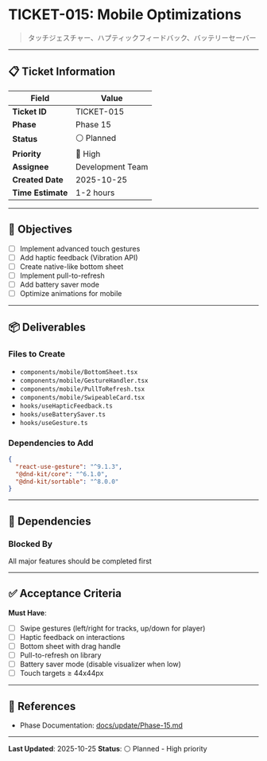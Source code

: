 # TICKET-015: Mobile Optimizations

> タッチジェスチャー、ハプティックフィードバック、バッテリーセーバー

---

## 📋 Ticket Information

| Field | Value |
|-------|-------|
| **Ticket ID** | TICKET-015 |
| **Phase** | Phase 15 |
| **Status** | ⚪ Planned |
| **Priority** | 🔴 High |
| **Assignee** | Development Team |
| **Created Date** | 2025-10-25 |
| **Time Estimate** | 1-2 hours |

---

## 🎯 Objectives

- [ ] Implement advanced touch gestures
- [ ] Add haptic feedback (Vibration API)
- [ ] Create native-like bottom sheet
- [ ] Implement pull-to-refresh
- [ ] Add battery saver mode
- [ ] Optimize animations for mobile

---

## 📦 Deliverables

### Files to Create
- `components/mobile/BottomSheet.tsx`
- `components/mobile/GestureHandler.tsx`
- `components/mobile/PullToRefresh.tsx`
- `components/mobile/SwipeableCard.tsx`
- `hooks/useHapticFeedback.ts`
- `hooks/useBatterySaver.ts`
- `hooks/useGesture.ts`

### Dependencies to Add
```json
{
  "react-use-gesture": "^9.1.3",
  "@dnd-kit/core": "^6.1.0",
  "@dnd-kit/sortable": "^8.0.0"
}
```

---

## 🔗 Dependencies

### Blocked By
All major features should be completed first

---

## ✅ Acceptance Criteria

**Must Have**:
- [ ] Swipe gestures (left/right for tracks, up/down for player)
- [ ] Haptic feedback on interactions
- [ ] Bottom sheet with drag handle
- [ ] Pull-to-refresh on library
- [ ] Battery saver mode (disable visualizer when low)
- [ ] Touch targets ≥ 44x44px

---

## 🔗 References

- Phase Documentation: [docs/update/Phase-15.md](../update/Phase-15.md)

---

**Last Updated**: 2025-10-25
**Status**: ⚪ Planned - High priority
